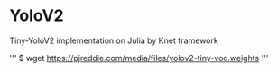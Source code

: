 # YoloV2
Tiny-YoloV2 implementation on Julia by Knet framework

'''
$ wget https://pjreddie.com/media/files/yolov2-tiny-voc.weights
'''

